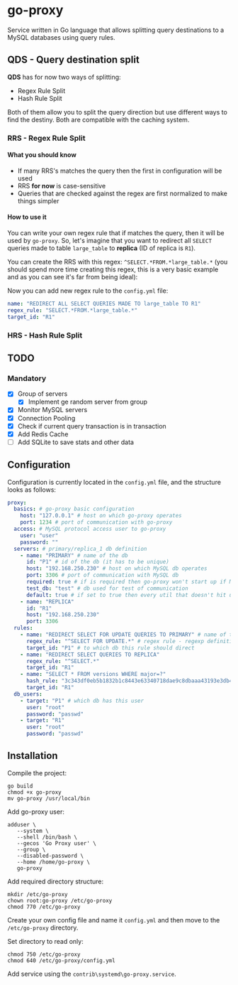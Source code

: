 # go-proxy

Service written in Go language that allows splitting query destinations to a MySQL databases using query rules.

## QDS - Query destination split

**QDS** has for now two ways of splitting:

- Regex Rule Split
- Hash Rule Split

Both of them allow you to split the query direction but use different ways to find the destiny. Both are compatible with the caching system.

### RRS - Regex Rule Split

#### What you should know

- If many RRS's matches the query then the first in configuration will be used
- RRS **for now** is case-sensitive
- Queries that are checked against the regex are first normalized to make things simpler

#### How to use it

You can write your own regex rule that if matches the query, then it will be used by `go-proxy`. So, let's imagine that you want to redirect all `SELECT` queries made to table `large_table` to **replica** (ID of replica is `R1`).

You can create the RRS with this regex: `^SELECT.*FROM.*large_table.*` (you should spend more time creating this regex, this is a very basic example and as you can see it's far from being ideal):

Now you can add new regex rule to the `config.yml` file:

```yml
name: "REDIRECT ALL SELECT QUERIES MADE TO large_table TO R1"
regex_rule: "SELECT.*FROM.*large_table.*"
target_id: "R1"
```

### HRS - Hash Rule Split

## TODO

### Mandatory

- [x] Group of servers
    - [x] Implement ge random server from group
- [x] Monitor MySQL servers
- [x] Connection Pooling
- [x] Check if current query transaction is in transaction
- [x] Add Redis Cache
- [ ] Add SQLite to save stats and other data

## Configuration

Configuration is currently located in the `config.yml` file, and the structure looks as follows:

```yml
proxy:
  basics: # go-proxy basic configuration
    host: "127.0.0.1" # host on which go-proxy operates
    port: 1234 # port of communication with go-proxy
  access: # MySQL protocol access user to go-proxy  
    user: "user"
    password: ""
  servers: # primary/replica_1 db definition
    - name: "PRIMARY" # name of the db 
      id: "P1" # id of the db (it has to be unique)
      host: "192.168.250.230" # host on which MySQL db operates
      port: 3306 # port of communication with MySQL db
      required: true # if is required then go-proxy won't start up if MySQL db is down
      test_db: "test" # db used for test of communication
      default: true # if set to true then every util that doesn't hit util rule will be redirected to this db
    - name: "REPLICA" 
      id: "R1"
      host: "192.168.250.230"
      port: 3306
  rules:
    - name: "REDIRECT SELECT FOR UPDATE QUERIES TO PRIMARY" # name of the util
      regex_rule: "^SELECT FOR UPDATE.*" # regex rule - regexp definition of rule  
      target_id: "P1" # to which db this rule should direct   
    - name: "REDIRECT SELECT QUERIES TO REPLICA" 
      regex_rule: "^SELECT.*"
      target_id: "R1"
    - name: "SELECT * FROM versions WHERE major=?"
      hash_rule: "3c343df0eb5b1832b1c8443e63340718dae9c8dbaaa43193e3db435d40dffe94" # hash rule - SHA-256 representation of normalized util
      target_id: "R1"
  db_users:
    - target: "P1" # which db has this user 
      user: "root"
      password: "passwd"
    - target: "R1"
      user: "root"
      password: "passwd"
```

## Installation

Compile the project:

```shell
go build
chmod +x go-proxy
mv go-proxy /usr/local/bin
```

Add go-proxy user:

```shell
adduser \
   --system \
   --shell /bin/bash \
   --gecos 'Go Proxy user' \
   --group \
   --disabled-password \
   --home /home/go-proxy \
   go-proxy
```

Add required directory structure:

```shell
mkdir /etc/go-proxy
chown root:go-proxy /etc/go-proxy
chmod 770 /etc/go-proxy
```

Create your own config file and name it `config.yml` and then move to the `/etc/go-proxy` directory.

Set directory to read only:

```shell
chmod 750 /etc/go-proxy
chmod 640 /etc/go-proxy/config.yml
```

Add service using the `contrib\systemd\go-proxy.service`.
